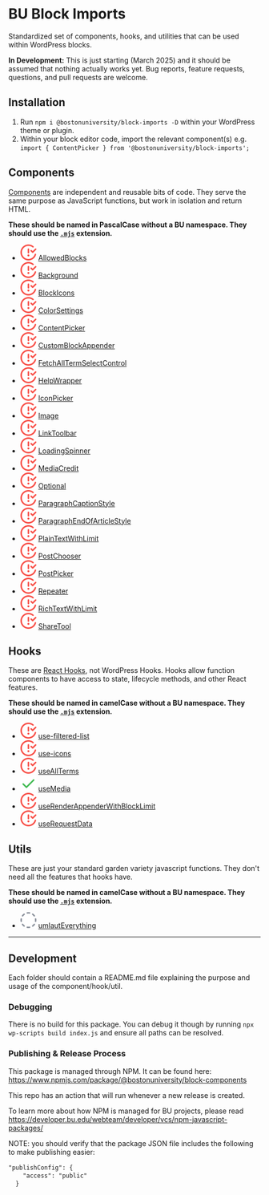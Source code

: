 # BU Block Imports

Standardized set of components, hooks, and utilities that can be used within WordPress blocks.

__In Development:__ This is just starting (March 2025) and it should be assumed that nothing actually works yet. Bug reports, feature requests, questions, and pull requests are welcome.

## Installation

1. Run `npm i @bostonuniversity/block-imports -D` within your WordPress theme or plugin.
2. Within your block editor code, import the relevant component(s) e.g. `import { ContentPicker } from '@bostonuniversity/block-imports';`

## Components

[Components](https://www.w3schools.com/react/react_components.asp) are independent and reusable bits of code. They serve the same purpose as JavaScript functions, but work in isolation and return HTML.

**These should be named in PascalCase without a BU namespace. They should use the [`.mjs`](https://v8.dev/features/modules#mjs) extension.**

- ![alt text](readme-icons/IssueClosedOld.svg) [AllowedBlocks](components/AllowedBlocks)
- ![alt text](readme-icons/IssueClosedOld.svg) [Background](components/Background)
- ![alt text](readme-icons/IssueClosedOld.svg) [BlockIcons](components/BlockIcons)
- ![alt text](readme-icons/IssueClosedOld.svg) [ColorSettings](components/ColorSettings)
- ![alt text](readme-icons/IssueClosedOld.svg) [ContentPicker](components/ContentPicker)
- ![alt text](readme-icons/IssueClosedOld.svg) [CustomBlockAppender](components/CustomBlockAppender)
- ![alt text](readme-icons/IssueClosedOld.svg) [FetchAllTermSelectControl](components/FetchAllTermSelectControl)
- ![alt text](readme-icons/IssueClosedOld.svg) [HelpWrapper](components/HelpWrapper)
- ![alt text](readme-icons/IssueClosedOld.svg) [IconPicker](components/IconPicker)
- ![alt text](readme-icons/IssueClosedOld.svg) [Image](components/Image)
- ![alt text](readme-icons/IssueClosedOld.svg) [LinkToolbar](components/LinkToolbar)
- ![alt text](readme-icons/IssueClosedOld.svg) [LoadingSpinner](components/LoadingSpinner)
- ![alt text](readme-icons/IssueClosedOld.svg) [MediaCredit](components/MediaCredit)
- ![alt text](readme-icons/IssueClosedOld.svg) [Optional](components/Optional)
- ![alt text](readme-icons/IssueClosedOld.svg) [ParagraphCaptionStyle](components/ParagraphCaptionStyle)
- ![alt text](readme-icons/IssueClosedOld.svg) [ParagraphEndOfArticleStyle](components/ParagraphEndOfArticleStyle)
- ![alt text](readme-icons/IssueClosedOld.svg) [PlainTextWithLimit](components/PlainTextWithLimit)
- ![alt text](readme-icons/IssueClosedOld.svg) [PostChooser](components/PostChooser)
- ![alt text](readme-icons/IssueClosedOld.svg) [PostPicker](components/PostPicker)
- ![alt text](readme-icons/IssueClosedOld.svg) [Repeater](components/Repeater)
- ![alt text](readme-icons/IssueClosedOld.svg) [RichTextWithLimit](components/RichTextWithLimit)
- ![alt text](readme-icons/IssueClosedOld.svg) [ShareTool](components/ShareTool)

## Hooks

These are [React Hooks](https://www.w3schools.com/react/react_hooks.asp), not WordPress Hooks. Hooks allow function components to have access to state, lifecycle methods, and other React features.

**These should be named in camelCase without a BU namespace. They should use the [`.mjs`](https://v8.dev/features/modules#mjs) extension.**

- ![alt text](readme-icons/IssueClosedOld.svg) [use-filtered-list](hooks/use-filtered-list)
- ![alt text](readme-icons/IssueClosedOld.svg) [use-icons](hooks/use-icons)
- ![alt text](readme-icons/IssueClosedOld.svg) [useAllTerms](hooks/useAllTerms)
- ![alt text](readme-icons/ApprovedChanges.svg) [useMedia](hooks/useMedia)
- ![alt text](readme-icons/IssueClosedOld.svg) [useRenderAppenderWithBlockLimit](hooks/useRenderAppenderWithBlockLimit)
- ![alt text](readme-icons/IssueClosedOld.svg) [useRequestData](hooks/useRequestData)

## Utils

These are just your standard garden variety javascript functions. They don't need all the features that hooks have.

**These should be named in camelCase without a BU namespace. They should use the [`.mjs`](https://v8.dev/features/modules#mjs) extension.**

- ![alt text](readme-icons/IssueDrafted.svg) [umlautEverything](utils/umlautEverything)

---

## Development

Each folder should contain a README.md file explaining the purpose and usage of the component/hook/util.

### Debugging

There is no build for this package. You can debug it though by running `npx wp-scripts build index.js` and ensure all paths can be resolved.

### Publishing & Release Process

This package is managed through NPM.  It can be found here: <https://www.npmjs.com/package/@bostonuniversity/block-components>

This repo has an action that will run whenever a new release is created.

To learn more about how NPM is managed for BU projects, please read <https://developer.bu.edu/webteam/developer/vcs/npm-javascript-packages/>

NOTE: you should verify that the package JSON file includes the following to make publishing easier:

```
"publishConfig": {
    "access": "public"
  }
```
